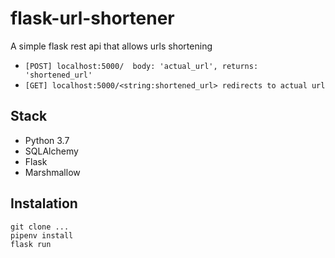 # flask-url-shortener

A simple flask rest api that allows urls shortening
- `[POST] localhost:5000/  body: 'actual_url', returns: 'shortened_url'` 
- `[GET] localhost:5000/<string:shortened_url> redirects to actual url`

## Stack
- Python 3.7
- SQLAlchemy
- Flask 
- Marshmallow

## Instalation
```
git clone ...
pipenv install
flask run
```